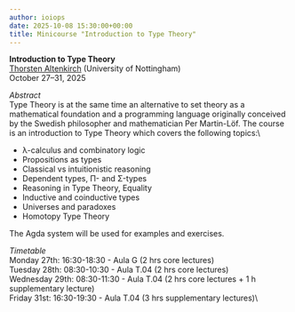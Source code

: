 ```yaml
---
author: ioiops
date: 2025-10-08 15:30:00+00:00
title: Minicourse "Introduction to Type Theory"
---
```


**Introduction to Type Theory**\
[Thorsten Altenkirch](https://www.nottingham.ac.uk/computerscience/people/thorsten.altenkirch) (University of Nottingham)\
October 27–31, 2025

_Abstract_\
Type Theory is at the same time an alternative to set theory as a mathematical foundation and a programming language originally conceived by the Swedish philosopher and mathematician Per Martin-Löf. The course is an introduction to Type Theory which covers the following topics:\

* λ-calculus and combinatory logic
* Propositions as types
* Classical vs intuitionistic reasoning
* Dependent types, Π- and Σ-types
* Reasoning in Type Theory, Equality
* Inductive and coinductive types
* Universes and paradoxes
* Homotopy Type Theory
    
The Agda system will be used for examples and exercises.

_Timetable_\
Monday 27th: 16:30-18:30 - Aula G (2 hrs core lectures)\
Tuesday 28th:  08:30-10:30 - Aula T.04 (2 hrs core lectures)\
Wednesday 29th:  08:30-11:30 - Aula T.04 (2 hrs core lectures + 1 h supplementary lecture)\
Friday 31st: 16:30-19:30 - Aula T.04 (3 hrs supplementary lectures)\
